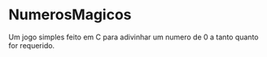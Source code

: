 # NumerosMagicos
Um jogo simples feito em C para adivinhar um numero de 0 a tanto quanto for requerido.

